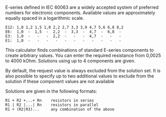 E-series defined in IEC 60063 are a widely accepted system of preferred
numbers for electronic components.  Available values are approximately
equally spaced in a logarithmic scale.

	E12: 1,0 1,2 1,5 1,8 2,2 2,7 3,3 3,9 4,7 5,6 6,8 8,2
	E6:  1,0  -  1,5  -  2,2  -  3,3  -  4,7  -  6,8  -
	E3:  1,0  -   -   -  2,2  -   -   -  4,7  -   -   -
	E1:  1,0  -   -   -   -   -   -   -   -   -   -   -

This calculator finds combinations of standard E-series components to
create arbitrary values.  You can enter the required resistance from 0,0025 to 4000 kOhm. 
Solutions using up to 4 components are given.  

By default, the request value is always excluded from the solution set.  It is also possible to specify
up to two additional values to exclude from the solution if these component values are not available

Solutions are given in the following formats:

	R1 + R2 +...+ Rn	resistors in series
	R1 | R2 |...| Rn	resistors in parallel
	R1 + (R2|R3)...		any combination of the above

